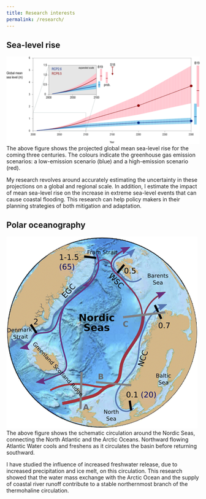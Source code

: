 ```yaml
---
title: Research interests
permalink: /research/
---
```



## Sea-level rise

![SROCC Fig 4.2](/assets/IPCC-SROCC-CH_4_2.jpg "SROCC Fig 4.2")
The above figure shows the projected global mean sea-level rise for the coming three centuries. The colours indicate the greenhouse gas emission scenarios: a low-emission scenario (blue) and a high-emission scenario (red).

My research revolves around accurately estimating the uncertainty in these projections on a global and regional scale. In addition, I estimate the impact of mean sea-level rise on the increase in extreme sea-level events that can cause coastal flooding. This research can help policy makers in their planning strategies of both mitigation and adaptation. 

## Polar oceanography

![JPO Fig 1](/assets/jpo-d-17-0186.1-f1.gif "JPO Fig 1")
The above figure shows the schematic circulation around the Nordic Seas, connecting the North Atlantic and the Arctic Oceans. Northward flowing Atlantic Water cools and freshens as it circulates the basin before returning southward. 

I have studied the influence of increased freshwater release, due to increased precipitation and ice melt, on this circulation. This research showed that the water mass exchange with the Arctic Ocean and the supply of coastal river runoff contribute to a stable northernmost branch of the thermohaline circulation.


